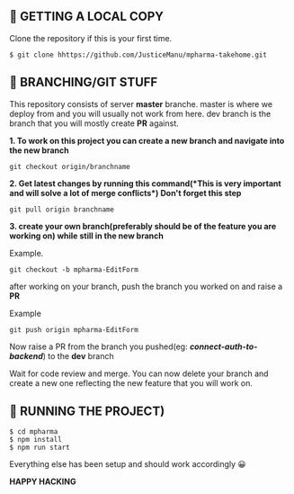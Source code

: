 ## 🚀 GETTING A LOCAL COPY

Clone the repository if this is your first time.

```
$ git clone hhttps://github.com/JusticeManu/mpharma-takehome.git
```

## 🚀 BRANCHING/GIT STUFF

This repository consists of server **master** branche.
master is where we deploy from and you will usually not work from here.
dev branch is the branch that you will mostly create **PR** against.

**1. To work on this project you can create a new branch and navigate into the new branch**

```
git checkout origin/branchname
```

**2. Get latest changes by running this command(\***This is very important and will solve a lot of merge conflicts**\*)
Don't forget this step**

```
git pull origin branchname
```

**3. create your own branch(preferably should be of the feature you are working on) while still
in the new branch**

Example.

```
git checkout -b mpharma-EditForm
```

after working on your branch, push the branch you worked on and raise a **PR**

Example

```
git push origin mpharma-EditForm
```

Now raise a PR from the branch you pushed(eg: **_connect-auth-to-backend_**) to the **dev** branch

Wait for code review and merge. You can now delete your branch and create a new one
reflecting the new feature that you will work on.



## 🚀 RUNNING THE PROJECT)

```
$ cd mpharma
$ npm install
$ npm run start
```

Everything else has been setup and should work accordingly 😀

**HAPPY HACKING**
